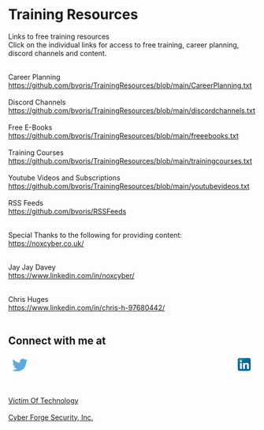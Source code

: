 # Training Resources
Links to free training resources<BR />
Click on the individual links for access to free training, career planning, discord channels and content.<BR /><BR />

Career Planning<BR />
https://github.com/bvoris/TrainingResources/blob/main/CareerPlanning.txt<BR /><BR />
Discord Channels<BR />
https://github.com/bvoris/TrainingResources/blob/main/discordchannels.txt<BR /><BR />
Free E-Books<BR />
https://github.com/bvoris/TrainingResources/blob/main/freeebooks.txt<BR /><BR />
Training Courses<BR />
https://github.com/bvoris/TrainingResources/blob/main/trainingcourses.txt<BR /><BR />
Youtube Videos and Subscriptions<BR />
https://github.com/bvoris/TrainingResources/blob/main/youtubevideos.txt<BR /><BR />
RSS Feeds<BR />
https://github.com/bvoris/RSSFeeds<BR /><BR />

Special Thanks to the following for providing content:<BR />
https://noxcyber.co.uk/<BR /><BR />

Jay Jay Davey<BR />
https://www.linkedin.com/in/noxcyber/<BR /><BR />

Chris Huges<BR />
https://www.linkedin.com/in/chris-h-97680442/<BR /><BR />

## Connect with me at

<a href="https://twitter.com/HMInfoSecViking?ref_src=twsrc%5Etfw"><IMG SRC="https://github.com/bvoris/bvoris/blob/master/twitter.jpg" WIDTH=10% HEIGHT=10% ALIGN=LEFT></a>

<a href="https://www.linkedin.com/in/brad-voris" target="_blank"><IMG SRC="https://github.com/bvoris/bvoris/blob/master/linkedin.png" WIDTH=10% HEIGHT=4% ALIGN=RIGHT></a>

<BR /><BR />
<BR /><BR />

<A HREF="https://www.victimoftechnology.com">Victim Of Technology<A />
<BR /><BR />
<A HREF="https://www.cyberforgesecurity.com">Cyber Forge Security, Inc.<A />
<BR /><BR />
